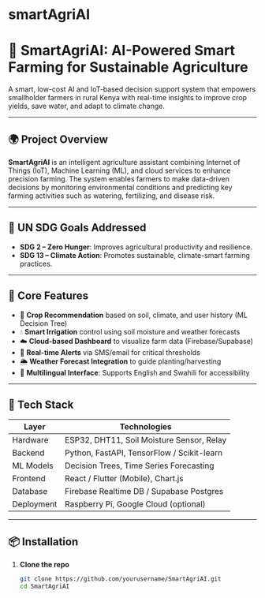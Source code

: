 # smartAgriAI

# 🌱 SmartAgriAI: AI-Powered Smart Farming for Sustainable Agriculture

A smart, low-cost AI and IoT-based decision support system that empowers smallholder farmers in rural Kenya with real-time insights to improve crop yields, save water, and adapt to climate change.

---

## 🌍 Project Overview

**SmartAgriAI** is an intelligent agriculture assistant combining Internet of Things (IoT), Machine Learning (ML), and cloud services to enhance precision farming. The system enables farmers to make data-driven decisions by monitoring environmental conditions and predicting key farming activities such as watering, fertilizing, and disease risk.

---

## 🎯 UN SDG Goals Addressed

- **SDG 2 – Zero Hunger**: Improves agricultural productivity and resilience.
- **SDG 13 – Climate Action**: Promotes sustainable, climate-smart farming practices.

---

## 🧠 Core Features

- 🌾 **Crop Recommendation** based on soil, climate, and user history (ML Decision Tree)
- 💧 **Smart Irrigation** control using soil moisture and weather forecasts
- ☁️ **Cloud-based Dashboard** to visualize farm data (Firebase/Supabase)
- 🔔 **Real-time Alerts** via SMS/email for critical thresholds
- 🌦️ **Weather Forecast Integration** to guide planting/harvesting
- 📱 **Multilingual Interface**: Supports English and Swahili for accessibility

---

## 🔧 Tech Stack

| Layer           | Technologies                              |
|----------------|--------------------------------------------|
| Hardware        | ESP32, DHT11, Soil Moisture Sensor, Relay |
| Backend         | Python, FastAPI, TensorFlow / Scikit-learn |
| ML Models       | Decision Trees, Time Series Forecasting   |
| Frontend        | React / Flutter (Mobile), Chart.js        |
| Database        | Firebase Realtime DB / Supabase Postgres  |
| Deployment      | Raspberry Pi, Google Cloud (optional)     |

---

## 📦 Installation

1. **Clone the repo**
   ```bash
   git clone https://github.com/yourusername/SmartAgriAI.git
   cd SmartAgriAI
